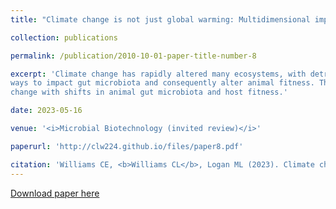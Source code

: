 ```yaml
---
title: "Climate change is not just global warming: Multidimensional impacts on animal gut microbiota"

collection: publications

permalink: /publication/2010-10-01-paper-title-number-8

excerpt: 'Climate change has rapidly altered many ecosystems, with detrimental effects for biodiversity across the globe. In recent years, it has become increasingly apparent that the microorganisms that live in and on animals can substantially affect host health and physiology, and the structure and function of these microbial communities can be highly sensitive to environmental variables. To date, most studies have focused on the effects of increasing mean temperature on gut microbiota, yet other aspects of climate are also shifting, including temperature variation, seasonal dynamics, precipitation and the frequency of severe weather events. This array of environmental pressures might interact in complex and non-intuitive
ways to impact gut microbiota and consequently alter animal fitness. Therefore, understanding the impacts of climate change on animals requires a consideration of multiple types of environmental stressors and their interactive effects on gut microbiota. Here, we present an overview of some of the major findings in research on climatic effects on microbial communities in the animal gut. Although ample evidence has now accumulated that shifts in mean temperature can have important effects on gut microbiota and their hosts, much less work has been conducted on the effects of other climatic variables and their interactions. We provide recommendations for additional research needed to mechanistically link climate
change with shifts in animal gut microbiota and host fitness.'

date: 2023-05-16

venue: '<i>Microbial Biotechnology (invited review)</i>'

paperurl: 'http://clw224.github.io/files/paper8.pdf'

citation: 'Williams CE, <b>Williams CL</b>, Logan ML (2023). Climate change is not just global warming: Multidimensional impacts on animal gut microbiota. <i>Microbial Biotechnology</i>, 2023;00:1–9.'
---
```


[Download paper here](http://clw224.github.io/files/paper8.pdf)
